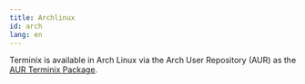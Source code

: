 ```yaml
---
title: Archlinux
id: arch
lang: en
---
```

Terminix is available in Arch Linux via the Arch User Repository (AUR) as the [AUR Terminix Package](https://aur.archlinux.org/packages/terminix).